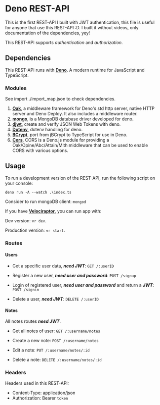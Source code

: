 # Deno REST-API

This is the first REST-API I built with JWT authentication, this file is useful for anyone that use this REST-API :D. I built it without videos, only documentation of the dependencies, yey!

This REST-API supports *authentication* and *authorization*.

## Dependencies

This REST-API runs with [**Deno**](https://deno.land/). A modern runtime for JavaScript and TypeScript.

### Modules

See import ./import_map.json to check dependencies.

1. [**Oak**](https://deno.land/x/oak@v9.0.1), a middleware framework for Deno's std http server, native HTTP server and Deno Deploy. It also includes a middleware router.
2. [**mongo**](https://deno.land/x/mongo@v0.27.0), is a MongoDB database driver developed for deno.
3. [**djwt**](https://deno.land/x/djwt@v2.4), create and verify JSON Web Tokens with deno.
4. [**Dotenv**](https://deno.land/x/dotenv@v3.0.0), dotenv handling for deno.
5. [**BCrypt**](https://deno.land/x/bcrypt@v0.2.4), port from jBCrypt to TypeScript for use in Deno.
6. [**Cors**](https://deno.land/x/cors@v1.2.2/mod.ts), CORS is a Deno.js module for providing a Oak/Opine/Abc/Attain/Mith middleware that can be used to enable CORS with various options.

## Usage

To run a development version of the REST-API, run the following script on your console:

`deno run -A --watch .\index.ts`

Consider to run mongoDB client: `mongod`

If you have [**Velociraptor**](https://velociraptor.run/), you can run app with:

Dev version: `vr dev`.

Production version: `vr start`.

### Routes

#### Users

- Get a specific user data, _**need JWT**_: `GET /:userID`

- Register a new user, _**need user and password**_: `POST /signup`

- Login of registered user, _**need user and password**_ and return a _**JWT**_: `POST /signin`

- Delete a user, _**need JWT**_: `DELETE /:userID`

#### Notes

All notes routes _**need JWT**_.

- Get all notes of user: `GET /:username/notes`

- Create a new note: `POST /:username/notes`

- Edit a note: `PUT /:username/notes/:id`

- Delete a note: `DELETE /:username/notes/:id`

### Headers

Headers used in this REST-API:

- Content-Type: application/json
- Authorization: Bearer `token`
